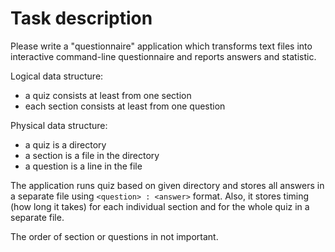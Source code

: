 # Task description

Please write a "questionnaire" application which transforms text files into interactive
command-line questionnaire and reports answers and statistic.

Logical data structure:

- a quiz consists at least from one section
- each section consists at least from one question

Physical data structure:

- a quiz is a directory
- a section is a file in the directory
- a question is a line in the file

The application runs quiz based on given directory and stores all answers in a separate file using
`<question> : <answer>` format. Also, it stores timing (how long it takes) for each individual
section and for the whole quiz in a separate file.

The order of section or questions in not important.

